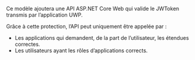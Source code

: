 ﻿Ce modèle ajoutera une API ASP.NET Core Web qui valide le JWToken transmis par l’application UWP.

Grâce à cette protection, l’API peut uniquement être appelée par :

* Les applications qui demandent, de la part de l’utilisateur, les étendues correctes.
* Les utilisateurs ayant les rôles d’applications corrects.

